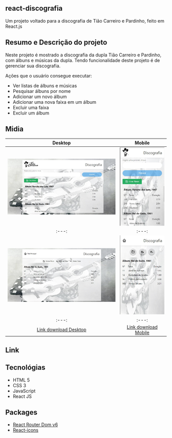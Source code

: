 ## react-discografia
  
  Um projeto voltado para a discografia de Tião Carreiro e Pardinho, feito em React.js

## Resumo e Descrição do projeto
  
  Neste projeto é mostrado a discografia da dupla Tião Carreiro e Pardinho, com álbuns e músicas da dupla. Tendo funcionalidade deste projeto é de gerenciar sua discografia.
  
  Ações que o usuário consegue executar:
  - Ver listas de álbuns e músicas
  - Pesquisar álbuns por nome
  - Adicionar um novo álbum
  - Adicionar uma nova faixa em um álbum
  - Excluir uma faixa
  - Excluir um álbum
  
## Midia
  Desktop | Mobile
  :---: | :---:
  ![HomeDesktop](https://github.com/GabrielLaminas/react-discografia/blob/fc482d5f86f6121bf0d0815bc589e1992cec0f3b/public/desing/HomeDesktop.jpg) | ![HomeMobile](https://github.com/GabrielLaminas/react-discografia/blob/fc482d5f86f6121bf0d0815bc589e1992cec0f3b/public/desing/HomeMobile.jpg)
  :---: | :---:
  ![DiscografiaDesktop](https://github.com/GabrielLaminas/react-discografia/blob/fc482d5f86f6121bf0d0815bc589e1992cec0f3b/public/desing/DiscografiaDesktop.jpg) | ![DiscografiaMobile](https://github.com/GabrielLaminas/react-discografia/blob/fc482d5f86f6121bf0d0815bc589e1992cec0f3b/public/desing/DiscografiaMobile.jpg)
  :---: | :---:
  [Link download Desktop](https://github.com/GabrielLaminas/react-discografia/blob/fc482d5f86f6121bf0d0815bc589e1992cec0f3b/public/Midia/React%20Discografia%20Desktop.mp4) | [Link download Mobile](https://github.com/GabrielLaminas/react-discografia/blob/fc482d5f86f6121bf0d0815bc589e1992cec0f3b/public/Midia/React%20Discografia%20Mobile.mp4)
  
## Link

  []()

## Tecnológias
  
  - HTML 5
  - CSS 3
  - JavaScript
  - React JS

## Packages 
  - [React Router Dom v6](https://reactrouter.com/)
  - [React-icons](https://react-icons.github.io/react-icons)
